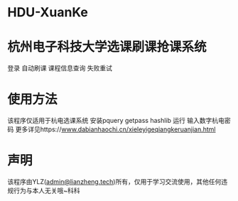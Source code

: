 # HDU-XuanKe
杭州电子科技大学选课刷课抢课系统
====
登录
自动刷课
课程信息查询
失败重试

使用方法
====
该程序仅适用于杭电选课系统
安装pquery getpass hashlib
运行 
输入数字杭电密码
更多详见https://www.dabianhaochi.cn/xieleyigeqiangkeruanjian.html

声明
====
该程序由YLZ(admin@lianzheng.tech)所有，仅用于学习交流使用，其他任何违规行为与本人无关哦~科科
